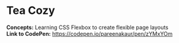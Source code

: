 # Tea Cozy
<strong>Concepts:</strong> Learning CSS Flexbox to create flexible page layouts <br>
<strong>Link to CodePen:</strong> https://codepen.io/pareenakaur/pen/zYMxYOm
